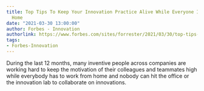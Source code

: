 ```yaml
---
title: Top Tips To Keep Your Innovation Practice Alive While Everyone Is Working From
  Home
date: "2021-03-30 13:00:00"
author: Forbes - Innovation
authorlink: https://www.forbes.com/sites/forrester/2021/03/30/top-tips-to-keep-your-innovation-practice-alive-while-everyone-is-working-from-home/
tags:
- Forbes-Innovation
---
```

During the last 12 months, many inventive people across companies are working hard to keep the motivation of their colleagues and teammates high while everybody has to work from home and nobody can hit the office or the innovation lab to collaborate on innovations.
